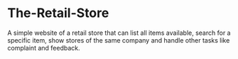 # The-Retail-Store
A simple website of a retail store that can list all items available, search for a specific item, show stores of the same company and handle other tasks like complaint and feedback.
